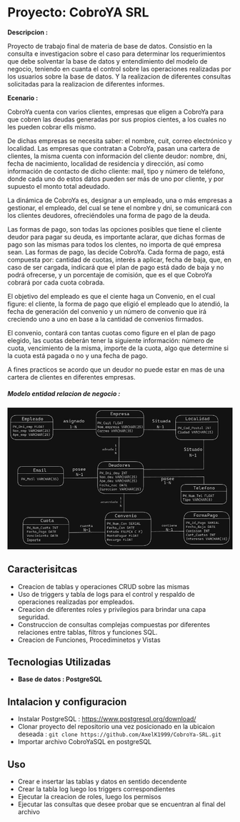 # Proyecto: CobroYA SRL

**Descripcion :**

Proyecto de trabajo final de materia de base de datos. Consistio en la consulta e investigacion sobre el caso para determinar los requerimientos que debe solventar la base de datos y entendimiento del modelo de negocio, teniendo en cuanta el control sobre las operaciones realizadas por los usuarios sobre la base de datos. Y la realizacion de diferentes consultas solicitadas para la realizacion de diferentes informes.

**Ecenario :**

CobroYa cuenta con varios clientes, empresas que eligen a CobroYa para que cobren las deudas generadas por sus propios cientes, a los cuales no les pueden cobrar ells mismo.

De dichas empresas se necesita saber: el nombre, cuit, correo electrónico y localidad. Las empresas que contratan a CobroYa, pasan una cartera de clientes, la misma cuenta con información del cliente deudor: nombre, dni, fecha de nacimiento, localidad de residencia y dirección, así como información de contacto de dicho cliente: mail, tipo y número de teléfono, donde cada uno do estos datos pueden ser más de uno por cliente, y por supuesto el monto total adeudado.

La dinámica de CobroYa es, designar a un empleado, una o más empresas a gestionar, el empleado, del cual se tene el nombre y dni, se comunicará con los clientes deudores, ofreciéndoles una forma de pago de la deuda.

Las formas de pago, son todas las opciones posibles que tiene el cliente deudor para pagar su deuda, es importante aclarar, que dichas formas de pago son las mismas para todos los clentes, no importa de qué empresa sean. Las formas de pago, las decide CobroYa. Cada forma de pago, está compuesta por: cantidad de cuotas, interés a aplicar, fecha de baja, que, en caso de ser cargada, indicará que el plan de pago está dado de baja y no podrá ofrecerse, y un porcentaje de comisión, que es el que CobroYa cobrará por cada cuota cobrada.

El objetivo del empleado es que el ciente haga un Convenio, en el cual figure: el cliente, la forma de pago que eligió el empleado que lo atendió, la fecha de generación del convenio y un número de convenio que irá creciendo uno a uno en base a la cantidad de convenios firmados.

El convenio, contará con tantas cuotas como figure en el plan de pago elegido, las cuotas deberán tener la siguiente información: número de cuota, vencimiento de la misma, importe de la cuota, algo que determine si la cuota está pagada o no y una fecha de pago.

A fines practicos se acordo que un deudor no puede estar en mas de una cartera de clientes en diferentes empresas.

##### Modelo entidad relacion de negocio :

![Alt text](MER.png)

## Caracterisitcas 

- Creacion de tablas y operaciones CRUD sobre las mismas
- Uso de triggers y tabla de logs para el control y respaldo de operaciones realizadas por empleados.
- Creacion de diferentes roles y privilegios para brindar una capa seguridad.
- Construccion de consultas complejas compuestas por diferentes relaciones entre tablas, filtros y funciones SQL.
- Creacion de Funciones, Procediminetos y Vistas

## Tecnologias Utilizadas
- **Base de datos : PostgreSQL** 

## Intalacion y configuracion
- Instalar PostgreSQL : https://www.postgresql.org/download/
- Clonar proyecto del repositorio una vez posicionado en la ubicaion deseada : `git clone https://github.com/AxelK1999/CobroYa-SRL.git`
- Importar archivo CobroYaSQL en postgreSQL
## Uso
- Crear e insertar las tablas y datos en sentido decendente
- Crear la tabla log luego los triggers correspondientes
- Ejecutar la creacion de roles, luego los permisos
- Ejecutar las consultas que desee probar que se encuentran al final del archivo
